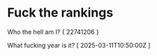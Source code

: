 # Fuck the rankings

Who the hell am I?
{ 22741206 }

What fucking year is it?
[ 2025-03-11T10:50:00Z ]
